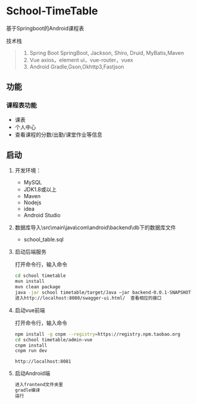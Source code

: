 # School-TimeTable
基于Springboot的Android课程表


技术栈
> 1. Spring Boot    SpringBoot, Jackson, Shiro, Druid, MyBatis,Maven
> 2. Vue          axios，element ui，vue-router，vuex
> 3. Android    Gradle,Gson,Okhttp3,Fastjson



## 功能

### 课程表功能

* 课表
* 个人中心
* 查看课程的分数/出勤/课堂作业等信息


## 启动

1. 开发环境：
    * MySQL
    * JDK1.8或以上
    * Maven
    * Nodejs
    * idea
    * Android Studio
    
2. 数据库导入\src\main\java\com\android\backend\db下的数据库文件
    * school_table.sql

3. 启动后端服务

    打开命令行，输入命令
     ```bash
    cd school timetable
    mvn install
    mvn clean package
    java -jar school timetable/target/Java –jar backend-0.0.1-SNAPSHOT
    进入http://localhost:8080/swagger-ui.html/  查看相应的接口
    ```
    
4. 启动vue前端

    打开命令行，输入命令
     ```bash
    npm install -g cnpm --registry=https://registry.npm.taobao.org
    cd school timetable/admin-vue
    cnpm install
    cnpm run dev
    ```
    `http://localhost:8081`
    
5. 启动Android端
    ```bash
    进入frontend文件夹里
    gradle编译
    运行
    ```
  
